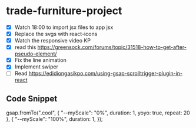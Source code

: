 # trade-furniture-project

- [x] Watch 18:00 to import jsx files to app jsx
- [x] Replace the svgs with react-icons
- [x] Watch the responsive video KP
- [x] read this https://greensock.com/forums/topic/31518-how-to-get-after-pseudo-element/
- [x] Fix the line animation
- [x] Implement swiper
- [ ] Read https://edidiongasikpo.com/using-gsap-scrolltrigger-plugin-in-react

## Code Snippet

gsap.fromTo(".cool", {
"--myScale": "0%",
duration: 1,
yoyo: true,
repeat: 20
}, {
"--myScale": "100%",
duration: 1,
});
